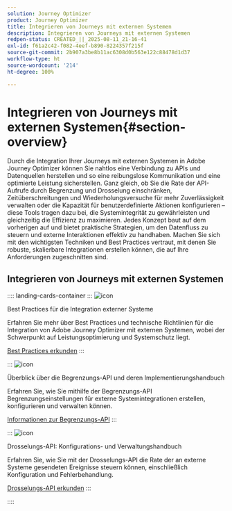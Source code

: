 ```yaml
---
solution: Journey Optimizer
product: Journey Optimizer
title: Integrieren von Journeys mit externen Systemen
description: Integrieren von Journeys mit externen Systemen
redpen-status: CREATED_||_2025-08-11_21-16-41
exl-id: f61a2c42-f082-4eef-b890-8224357f215f
source-git-commit: 2b907a3be8b11ac6308d0b563e122c88478d1d37
workflow-type: ht
source-wordcount: '214'
ht-degree: 100%

---
```


# Integrieren von Journeys mit externen Systemen{#section-overview}

Durch die Integration Ihrer Journeys mit externen Systemen in Adobe Journey Optimizer können Sie nahtlos eine Verbindung zu APIs und Datenquellen herstellen und so eine reibungslose Kommunikation und eine optimierte Leistung sicherstellen. Ganz gleich, ob Sie die Rate der API-Aufrufe durch Begrenzung und Drosselung einschränken, Zeitüberschreitungen und Wiederholungsversuche für mehr Zuverlässigkeit verwalten oder die Kapazität für benutzerdefinierte Aktionen konfigurieren – diese Tools tragen dazu bei, die Systemintegrität zu gewährleisten und gleichzeitig die Effizienz zu maximieren. Jedes Konzept baut auf dem vorherigen auf und bietet praktische Strategien, um den Datenfluss zu steuern und externe Interaktionen effektiv zu handhaben. Machen Sie sich mit den wichtigsten Techniken und Best Practices vertraut, mit denen Sie robuste, skalierbare Integrationen erstellen können, die auf Ihre Anforderungen zugeschnitten sind.

## Integrieren von Journeys mit externen Systemen

:::: landing-cards-container
:::
![icon](https://cdn.experienceleague.adobe.com/icons/gear.svg)

Best Practices für die Integration externer Systeme

Erfahren Sie mehr über Best Practices und technische Richtlinien für die Integration von Adobe Journey Optimizer mit externen Systemen, wobei der Schwerpunkt auf Leistungsoptimierung und Systemschutz liegt.

[Best Practices erkunden](../using/configuration/external-systems.md)
:::

:::
![icon](https://cdn.experienceleague.adobe.com/icons/code-branch.svg?lang=de)

Überblick über die Begrenzungs-API und deren Implementierungshandbuch

Erfahren Sie, wie Sie mithilfe der Begrenzungs-API Begrenzungseinstellungen für externe Systemintegrationen erstellen, konfigurieren und verwalten können.

[Informationen zur Begrenzungs-API](../using/configuration/capping.md)
:::

:::
![icon](https://cdn.experienceleague.adobe.com/icons/code-branch.svg?lang=de)

Drosselungs-API: Konfigurations- und Verwaltungshandbuch

Erfahren Sie, wie Sie mit der Drosselungs-API die Rate der an externe Systeme gesendeten Ereignisse steuern können, einschließlich Konfiguration und Fehlerbehandlung.

[Drosselungs-API erkunden](../using/configuration/throttling.md)
:::

::::
